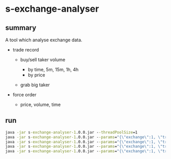 # s-exchange-analyser

## summary

A tool which analyse exchange data.

- trade record
  - buy/sell taker volume
    - by time, 5m, 15m, 1h, 4h
    - by price
    
  - grab big taker
  
  
- force order
  - price, volume, time

## run

```cmd
java -jar s-exchange-analyser-1.0.0.jar --threadPoolSize=1
java -jar s-exchange-analyser-1.0.0.jar --params="{\"exchange\":1, \"tradeType\":2, \"action\":{\"name\":\"TradeVolumeTime\", \"symbols\":[\"BTCUSDT\"],\"params\":[\"5m\"]}}" --threadPoolSize=4
java -jar s-exchange-analyser-1.0.0.jar --params="{\"exchange\":1, \"tradeType\":2, \"action\":{\"name\":\"VolumeChangeQuick\", \"symbols\":[],\"params\":[\"1m\"]}}" --threadPoolSize=1
java -jar s-exchange-analyser-1.0.0.jar --params="{\"exchange\":1, \"tradeType\":2, \"action\":{\"name\":\"CoinInfoShort\", \"symbols\":[],\"params\":[\"5m\"]}}" --threadPoolSize=1
java -jar s-exchange-analyser-1.0.0.jar --params="{\"exchange\":1, \"tradeType\":2, \"action\":{\"name\":\"VolumeChangeQuick\", \"symbols\":[],\"params\":[\"1m\"]}}" --params="{\"exchange\":1, \"tradeType\":2, \"action\":{\"name\":\"CoinInfoShort\", \"symbols\":[],\"params\":[\"5m\"]}}" --threadPoolSize=4
```
